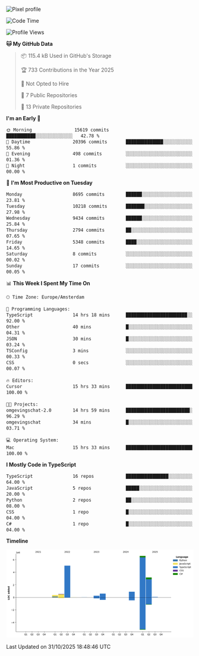 ![Pixel profile](https://pixel-profile.vercel.app/api/github-stats?username=Atchferox&screen_effect=true&theme=rainbow
)


<!--START_SECTION:waka-->
![Code Time](http://img.shields.io/badge/Code%20Time-872%20hrs%2058%20mins-blue)

![Profile Views](http://img.shields.io/badge/Profile%20Views-4-blue)

**🐱 My GitHub Data** 

> 📦 115.4 kB Used in GitHub's Storage 
 > 
> 🏆 733 Contributions in the Year 2025
 > 
> 🚫 Not Opted to Hire
 > 
> 📜 7 Public Repositories 
 > 
> 🔑 13 Private Repositories 
 > 
**I'm an Early 🐤** 

```text
🌞 Morning                15619 commits       ███████████░░░░░░░░░░░░░░   42.78 % 
🌆 Daytime                20396 commits       ██████████████░░░░░░░░░░░   55.86 % 
🌃 Evening                498 commits         ░░░░░░░░░░░░░░░░░░░░░░░░░   01.36 % 
🌙 Night                  1 commits           ░░░░░░░░░░░░░░░░░░░░░░░░░   00.00 % 
```
📅 **I'm Most Productive on Tuesday** 

```text
Monday                   8695 commits        ██████░░░░░░░░░░░░░░░░░░░   23.81 % 
Tuesday                  10218 commits       ███████░░░░░░░░░░░░░░░░░░   27.98 % 
Wednesday                9434 commits        ██████░░░░░░░░░░░░░░░░░░░   25.84 % 
Thursday                 2794 commits        ██░░░░░░░░░░░░░░░░░░░░░░░   07.65 % 
Friday                   5348 commits        ████░░░░░░░░░░░░░░░░░░░░░   14.65 % 
Saturday                 8 commits           ░░░░░░░░░░░░░░░░░░░░░░░░░   00.02 % 
Sunday                   17 commits          ░░░░░░░░░░░░░░░░░░░░░░░░░   00.05 % 
```


📊 **This Week I Spent My Time On** 

```text
🕑︎ Time Zone: Europe/Amsterdam

💬 Programming Languages: 
TypeScript               14 hrs 18 mins      ███████████████████████░░   92.00 % 
Other                    40 mins             █░░░░░░░░░░░░░░░░░░░░░░░░   04.31 % 
JSON                     30 mins             █░░░░░░░░░░░░░░░░░░░░░░░░   03.24 % 
TSConfig                 3 mins              ░░░░░░░░░░░░░░░░░░░░░░░░░   00.33 % 
CSS                      0 secs              ░░░░░░░░░░░░░░░░░░░░░░░░░   00.07 % 

🔥 Editors: 
Cursor                   15 hrs 33 mins      █████████████████████████   100.00 % 

🐱‍💻 Projects: 
omgevingschat-2.0        14 hrs 59 mins      ████████████████████████░   96.29 % 
omgevingschat            34 mins             █░░░░░░░░░░░░░░░░░░░░░░░░   03.71 % 

💻 Operating System: 
Mac                      15 hrs 33 mins      █████████████████████████   100.00 % 
```

**I Mostly Code in TypeScript** 

```text
TypeScript               16 repos            ████████████████░░░░░░░░░   64.00 % 
JavaScript               5 repos             █████░░░░░░░░░░░░░░░░░░░░   20.00 % 
Python                   2 repos             ██░░░░░░░░░░░░░░░░░░░░░░░   08.00 % 
CSS                      1 repo              █░░░░░░░░░░░░░░░░░░░░░░░░   04.00 % 
C#                       1 repo              █░░░░░░░░░░░░░░░░░░░░░░░░   04.00 % 
```



**Timeline**

![Lines of Code chart](https://raw.githubusercontent.com/Atchferox/Atchferox/main/assets/bar_graph.png)


 Last Updated on 31/10/2025 18:48:46 UTC
<!--END_SECTION:waka-->
